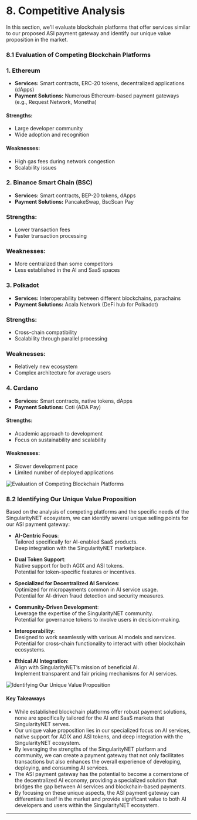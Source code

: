 # 8. Competitive Analysis
In this section, we'll evaluate blockchain platforms that offer services similar to our proposed ASI payment gateway and identify our unique value proposition in the market.

### 8.1 Evaluation of Competing Blockchain Platforms

### 1. Ethereum
- **Services:** Smart contracts, ERC-20 tokens, decentralized applications (dApps)
- **Payment Solutions:** Numerous Ethereum-based payment gateways (e.g., Request Network, Monetha)

#### Strengths:
- Large developer community
- Wide adoption and recognition

#### Weaknesses:
- High gas fees during network congestion
- Scalability issues

### 2. Binance Smart Chain (BSC)
- **Services:** Smart contracts, BEP-20 tokens, dApps
- **Payment Solutions:** PancakeSwap, BscScan Pay

### Strengths:
- Lower transaction fees
- Faster transaction processing

### Weaknesses:
- More centralized than some competitors
- Less established in the AI and SaaS spaces

### 3. Polkadot
- **Services:** Interoperability between different blockchains, parachains
- **Payment Solutions:** Acala Network (DeFi hub for Polkadot)

### Strengths:
- Cross-chain compatibility
- Scalability through parallel processing

### Weaknesses:
- Relatively new ecosystem
- Complex architecture for average users

### 4. Cardano
- **Services:** Smart contracts, native tokens, dApps
- **Payment Solutions:** Coti (ADA Pay)

#### Strengths:
- Academic approach to development
- Focus on sustainability and scalability

#### Weaknesses:
- Slower development pace
- Limited number of deployed applications

![ Evaluation of Competing Blockchain Platforms](research_images/evaluation-of-competing-blockchain-platforms.svg)

### 8.2 Identifying Our Unique Value Proposition

Based on the analysis of competing platforms and the specific needs of the SingularityNET ecosystem, we can identify several unique selling points for our ASI payment gateway:

- **AI-Centric Focus**:  
  Tailored specifically for AI-enabled SaaS products.  
  Deep integration with the SingularityNET marketplace.

- **Dual Token Support**:  
  Native support for both AGIX and ASI tokens.  
  Potential for token-specific features or incentives.

- **Specialized for Decentralized AI Services**:  
  Optimized for micropayments common in AI service usage.  
  Potential for AI-driven fraud detection and security measures.

- **Community-Driven Development**:  
  Leverage the expertise of the SingularityNET community.  
  Potential for governance tokens to involve users in decision-making.

- **Interoperability**:  
  Designed to work seamlessly with various AI models and services.  
  Potential for cross-chain functionality to interact with other blockchain ecosystems.

- **Ethical AI Integration**:  
  Align with SingularityNET’s mission of beneficial AI.  
  Implement transparent and fair pricing mechanisms for AI services.

![ Identifying Our Unique Value Proposition](research_images/asi-payment-gateway-unique-value-proposition.svg)
#### Key Takeaways

- While established blockchain platforms offer robust payment solutions, none are specifically tailored for the AI and SaaS markets that SingularityNET serves.
- Our unique value proposition lies in our specialized focus on AI services, native support for AGIX and ASI tokens, and deep integration with the SingularityNET ecosystem.
- By leveraging the strengths of the SingularityNET platform and community, we can create a payment gateway that not only facilitates transactions but also enhances the overall experience of developing, deploying, and consuming AI services.
- The ASI payment gateway has the potential to become a cornerstone of the decentralized AI economy, providing a specialized solution that bridges the gap between AI services and blockchain-based payments.
- By focusing on these unique aspects, the ASI payment gateway can differentiate itself in the market and provide significant value to both AI developers and users within the SingularityNET ecosystem.

---
